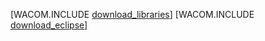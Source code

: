 <properties linkid="java-download-windows" urlDisplayName="Download for Windows" pageTitle="Download the Windows Azure SDK for Java (Windows)" metaKeywords="Azure SDK Java, Azure Java Maven, Azure Maven, Azure plugin for Eclipse, Azure Eclipse Java" description="Download the Windows Azure SDK for Java. Code provided for Maven. Install steps provided for Windows Azure Plugin for Eclipse with Java." metaCanonical="" disqusComments="1" umbracoNaviHide="1" services="" documentationCenter="Java" title="Download the Windows Azure SDK for Java" authors=""  solutions="" writer="waltpo" manager="" editor="" />


[WACOM.INCLUDE [download_libraries](../includes/download_libraries.md)]
[WACOM.INCLUDE [download_eclipse](../includes/download_eclipse.md)]
